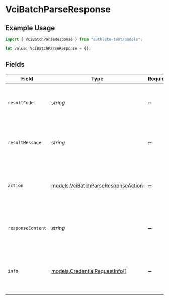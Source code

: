 # VciBatchParseResponse

## Example Usage

```typescript
import { VciBatchParseResponse } from "authlete-test/models";

let value: VciBatchParseResponse = {};
```

## Fields

| Field                                                                          | Type                                                                           | Required                                                                       | Description                                                                    |
| ------------------------------------------------------------------------------ | ------------------------------------------------------------------------------ | ------------------------------------------------------------------------------ | ------------------------------------------------------------------------------ |
| `resultCode`                                                                   | *string*                                                                       | :heavy_minus_sign:                                                             | The code which represents the result of the API call.                          |
| `resultMessage`                                                                | *string*                                                                       | :heavy_minus_sign:                                                             | A short message which explains the result of the API call.                     |
| `action`                                                                       | [models.VciBatchParseResponseAction](../models/vcibatchparseresponseaction.md) | :heavy_minus_sign:                                                             | The next action that the batch credential endpoint should take.                |
| `responseContent`                                                              | *string*                                                                       | :heavy_minus_sign:                                                             | The content of the response to the request sender.                             |
| `info`                                                                         | [models.CredentialRequestInfo](../models/credentialrequestinfo.md)[]           | :heavy_minus_sign:                                                             | Information about the credential requests in the batch credential<br/>request.<br/> |